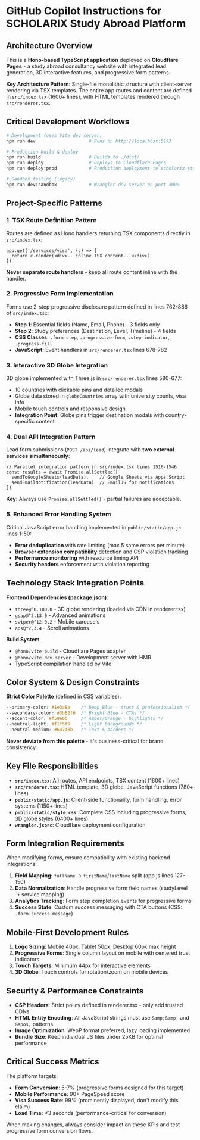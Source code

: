 # GitHub Copilot Instructions for SCHOLARIX Study Abroad Platform

## Architecture Overview

This is a **Hono-based TypeScript application** deployed on **Cloudflare Pages** - a study abroad consultancy website with integrated lead generation, 3D interactive features, and progressive form patterns.

**Key Architecture Pattern**: Single-file monolithic structure with client-server rendering via TSX templates. The entire app routes and content are defined in `src/index.tsx` (1600+ lines), with HTML templates rendered through `src/renderer.tsx`.

## Critical Development Workflows

```bash
# Development (uses Vite dev server)
npm run dev                    # Runs on http://localhost:5173

# Production build & deploy
npm run build                  # Builds to ./dist/
npm run deploy                 # Deploys to Cloudflare Pages
npm run deploy:prod            # Production deployment to scholarix-study-abroad

# Sandbox testing (legacy)
npm run dev:sandbox            # Wrangler dev server on port 3000
```

## Project-Specific Patterns

### 1. **TSX Route Definition Pattern**
Routes are defined as Hono handlers returning TSX components directly in `src/index.tsx`:
```tsx
app.get('/services/visa', (c) => {
  return c.render(<div>...inline TSX content...</div>)
})
```
**Never separate route handlers** - keep all route content inline with the handler.

### 2. **Progressive Form Implementation**
Forms use 2-step progressive disclosure pattern defined in lines 762-886 of `src/index.tsx`:
- **Step 1**: Essential fields (Name, Email, Phone) - 3 fields only  
- **Step 2**: Study preferences (Destination, Level, Timeline) - 4 fields
- **CSS Classes**: `.form-step`, `.progressive-form`, `.step-indicator`, `.progress-fill`
- **JavaScript**: Event handlers in `src/renderer.tsx` lines 678-782

### 3. **Interactive 3D Globe Integration**
3D globe implemented with Three.js in `src/renderer.tsx` lines 580-677:
- 10 countries with clickable pins and detailed modals
- Globe data stored in `globeCountries` array with university counts, visa info
- Mobile touch controls and responsive design
- **Integration Point**: Globe pins trigger destination modals with country-specific content

### 4. **Dual API Integration Pattern**
Lead form submissions (`POST /api/lead`) integrate with **two external services simultaneously**:
```tsx
// Parallel integration pattern in src/index.tsx lines 1516-1546
const results = await Promise.allSettled([
  sendToGoogleSheets(leadData),    // Google Sheets via Apps Script
  sendEmailNotification(leadData)  // EmailJS for notifications
])
```
**Key**: Always use `Promise.allSettled()` - partial failures are acceptable.

### 5. **Enhanced Error Handling System**
Critical JavaScript error handling implemented in `public/static/app.js` lines 1-50:
- **Error deduplication** with rate limiting (max 5 same errors per minute)
- **Browser extension compatibility** detection and CSP violation tracking
- **Performance monitoring** with resource timing API
- **Security headers** enforcement with violation reporting

## Technology Stack Integration Points

**Frontend Dependencies (package.json)**:
- `three@^0.180.0` - 3D globe rendering (loaded via CDN in renderer.tsx)
- `gsap@^3.13.0` - Advanced animations
- `swiper@^12.0.2` - Mobile carousels
- `aos@^2.3.4` - Scroll animations

**Build System**:
- `@hono/vite-build` - Cloudflare Pages adapter
- `@hono/vite-dev-server` - Development server with HMR
- TypeScript compilation handled by Vite

## Color System & Design Constraints

**Strict Color Palette** (defined in CSS variables):
```css
--primary-color: #1e3a8a    /* Deep Blue - trust & professionalism */
--secondary-color: #3b82f6  /* Bright Blue - CTAs */
--accent-color: #f59e0b     /* Amber/Orange - highlights */
--neutral-light: #f1f5f9    /* Light backgrounds */
--neutral-medium: #64748b   /* Text & borders */
```
**Never deviate from this palette** - it's business-critical for brand consistency.

## Key File Responsibilities

- **`src/index.tsx`**: All routes, API endpoints, TSX content (1600+ lines)
- **`src/renderer.tsx`**: HTML template, 3D globe, JavaScript functions (780+ lines)
- **`public/static/app.js`**: Client-side functionality, form handling, error systems (1150+ lines)
- **`public/static/style.css`**: Complete CSS including progressive forms, 3D globe styles (6400+ lines)
- **`wrangler.jsonc`**: Cloudflare deployment configuration

## Form Integration Requirements

When modifying forms, ensure compatibility with existing backend integrations:
1. **Field Mapping**: `fullName` → `firstName`/`lastName` split (app.js lines 127-150)
2. **Data Normalization**: Handle progressive form field names (studyLevel → service mapping)
3. **Analytics Tracking**: Form step completion events for progressive forms
4. **Success State**: Custom success messaging with CTA buttons (CSS: `.form-success-message`)

## Mobile-First Development Rules

1. **Logo Sizing**: Mobile 40px, Tablet 50px, Desktop 60px max height
2. **Progressive Forms**: Single column layout on mobile with centered trust indicators
3. **Touch Targets**: Minimum 44px for interactive elements
4. **3D Globe**: Touch controls for rotation/zoom on mobile devices

## Security & Performance Constraints

- **CSP Headers**: Strict policy defined in renderer.tsx - only add trusted CDNs
- **HTML Entity Encoding**: All JavaScript strings must use `&amp;&amp;` and `&apos;` patterns
- **Image Optimization**: WebP format preferred, lazy loading implemented
- **Bundle Size**: Keep individual JS files under 25KB for optimal performance

## Critical Success Metrics

The platform targets:
- **Form Conversion**: 5-7% (progressive forms designed for this target)
- **Mobile Performance**: 90+ PageSpeed score
- **Visa Success Rate**: 99% (prominently displayed, don't modify this claim)
- **Load Time**: <3 seconds (performance-critical for conversion)

When making changes, always consider impact on these KPIs and test progressive form conversion flows.